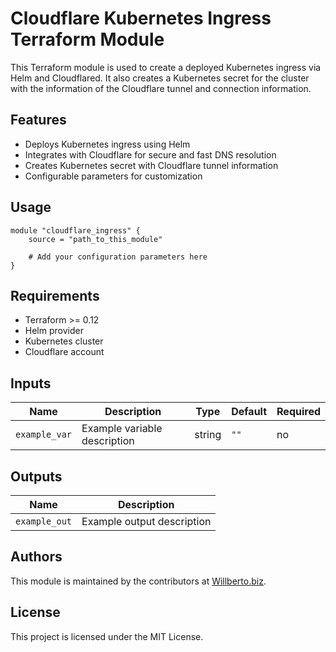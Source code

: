 # Cloudflare Kubernetes Ingress Terraform Module

This Terraform module is used to create a deployed Kubernetes ingress via Helm and Cloudflared. It also creates a Kubernetes secret for the cluster with the information of the Cloudflare tunnel and connection information.

## Features

- Deploys Kubernetes ingress using Helm
- Integrates with Cloudflare for secure and fast DNS resolution
- Creates Kubernetes secret with Cloudflare tunnel information
- Configurable parameters for customization

## Usage

```hcl
module "cloudflare_ingress" {
    source = "path_to_this_module"

    # Add your configuration parameters here
}
```

## Requirements

- Terraform >= 0.12
- Helm provider
- Kubernetes cluster
- Cloudflare account

## Inputs

| Name          | Description                           | Type   | Default | Required |
|---------------|---------------------------------------|--------|---------|----------|
| `example_var` | Example variable description          | string | `""`    | no       |

## Outputs

| Name          | Description                           |
|---------------|---------------------------------------|
| `example_out` | Example output description            |

## Authors

This module is maintained by the contributors at [Willberto.biz](https://willberto.biz).

## License

This project is licensed under the MIT License.